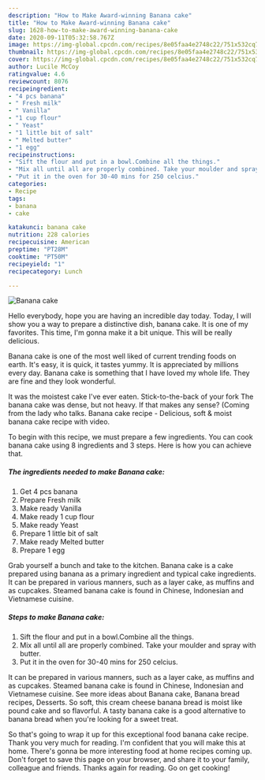 ```yaml
---
description: "How to Make Award-winning Banana cake"
title: "How to Make Award-winning Banana cake"
slug: 1628-how-to-make-award-winning-banana-cake
date: 2020-09-11T05:32:58.767Z
image: https://img-global.cpcdn.com/recipes/8e05faa4e2748c22/751x532cq70/banana-cake-recipe-main-photo.jpg
thumbnail: https://img-global.cpcdn.com/recipes/8e05faa4e2748c22/751x532cq70/banana-cake-recipe-main-photo.jpg
cover: https://img-global.cpcdn.com/recipes/8e05faa4e2748c22/751x532cq70/banana-cake-recipe-main-photo.jpg
author: Lucile McCoy
ratingvalue: 4.6
reviewcount: 8076
recipeingredient:
- "4 pcs banana"
- " Fresh milk"
- " Vanilla"
- "1 cup flour"
- " Yeast"
- "1 little bit of salt"
- " Melted butter"
- "1 egg"
recipeinstructions:
- "Sift the flour and put in a bowl.Combine all the things."
- "Mix all until all are properly combined. Take your moulder and spray with butter."
- "Put it in the oven for 30-40 mins for 250 celcius."
categories:
- Recipe
tags:
- banana
- cake

katakunci: banana cake 
nutrition: 228 calories
recipecuisine: American
preptime: "PT28M"
cooktime: "PT50M"
recipeyield: "1"
recipecategory: Lunch

---
```



![Banana cake](https://img-global.cpcdn.com/recipes/8e05faa4e2748c22/751x532cq70/banana-cake-recipe-main-photo.jpg)

Hello everybody, hope you are having an incredible day today. Today, I will show you a way to prepare a distinctive dish, banana cake. It is one of my favorites. This time, I'm gonna make it a bit unique. This will be really delicious.

Banana cake is one of the most well liked of current trending foods on earth. It's easy, it is quick, it tastes yummy. It is appreciated by millions every day. Banana cake is something that I have loved my whole life. They are fine and they look wonderful.

It was the moistest cake I&#39;ve ever eaten. Stick-to-the-back of your fork The banana cake was dense, but not heavy. If that makes any sense? (Coming from the lady who talks. Banana cake recipe - Delicious, soft &amp; moist banana cake recipe with video.


To begin with this recipe, we must prepare a few ingredients. You can cook banana cake using 8 ingredients and 3 steps. Here is how you can achieve that.

<!--inarticleads1-->

##### The ingredients needed to make Banana cake:

1. Get 4 pcs banana
1. Prepare  Fresh milk
1. Make ready  Vanilla
1. Make ready 1 cup flour
1. Make ready  Yeast
1. Prepare 1 little bit of salt
1. Make ready  Melted butter
1. Prepare 1 egg


Grab yourself a bunch and take to the kitchen. Banana cake is a cake prepared using banana as a primary ingredient and typical cake ingredients. It can be prepared in various manners, such as a layer cake, as muffins and as cupcakes. Steamed banana cake is found in Chinese, Indonesian and Vietnamese cuisine. 

<!--inarticleads2-->

##### Steps to make Banana cake:

1. Sift the flour and put in a bowl.Combine all the things.
1. Mix all until all are properly combined. Take your moulder and spray with butter.
1. Put it in the oven for 30-40 mins for 250 celcius.


It can be prepared in various manners, such as a layer cake, as muffins and as cupcakes. Steamed banana cake is found in Chinese, Indonesian and Vietnamese cuisine. See more ideas about Banana cake, Banana bread recipes, Desserts. So soft, this cream cheese banana bread is moist like pound cake and so flavorful. A tasty banana cake is a good alternative to banana bread when you&#39;re looking for a sweet treat. 

So that's going to wrap it up for this exceptional food banana cake recipe. Thank you very much for reading. I'm confident that you will make this at home. There's gonna be more interesting food at home recipes coming up. Don't forget to save this page on your browser, and share it to your family, colleague and friends. Thanks again for reading. Go on get cooking!
